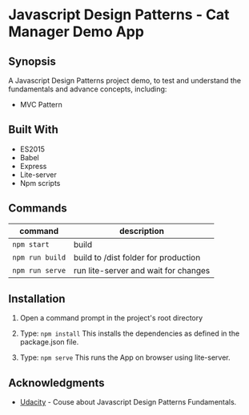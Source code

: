 
# Javascript Design Patterns - Cat Manager Demo App

## Synopsis

A Javascript Design Patterns project demo, to test and understand the fundamentals and advance concepts, including: 

- MVC Pattern

## Built With

- ES2015
- Babel
- Express
- Lite-server
- Npm scripts

## Commands

command | description
--- | ---
`npm start`| build
`npm run build`| build to /dist folder for production
`npm run serve`| run lite-server and wait for changes

## Installation

1) Open a command prompt in the project's root directory

2) Type: `npm install`
    This installs the dependencies as defined in the package.json file.

3) Type: `npm serve`
    This runs the App on browser using lite-server.

## Acknowledgments

* [Udacity](https://classroom.udacity.com/courses/ud989) - Couse about Javascript Design Patterns Fundamentals.